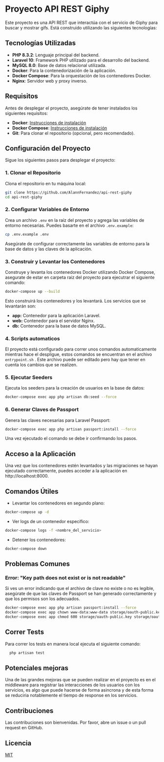 # Proyecto API REST Giphy

Este proyecto es una API REST que interactúa con el servicio de Giphy para buscar y mostrar gifs. Está construido utilizando las siguientes tecnologías:

## Tecnologías Utilizadas

- **PHP 8.3.2**: Lenguaje principal del backend.
- **Laravel 10**: Framework PHP utilizado para el desarrollo del backend.
- **MySQL 8.0**: Base de datos relacional utilizada.
- **Docker**: Para la contenedorización de la aplicación.
- **Docker Compose**: Para la orquestación de los contenedores Docker.
- **Nginx**: Servidor web y proxy inverso.

## Requisitos

Antes de desplegar el proyecto, asegúrate de tener instalados los siguientes requisitos:

- **Docker**: [Instrucciones de instalación](https://docs.docker.com/get-docker/)
- **Docker Compose**: [Instrucciones de instalación](https://docs.docker.com/compose/install/)
- **Git**: Para clonar el repositorio (opcional, pero recomendado).

## Configuración del Proyecto

Sigue los siguientes pasos para desplegar el proyecto:

### 1. Clonar el Repositorio

Clona el repositorio en tu máquina local:

```sh
git clone https://github.com/AlannFernandez/api-rest-giphy
cd api-rest-giphy
```

### 2. Configurar Variables de Entorno

Crea un archivo `.env` en la raíz del proyecto y agrega las variables de entorno necesarias. Puedes basarte en el archivo `.env.example`:

``` sh
cp .env.example .env
```
Asegúrate de configurar correctamente las variables de entorno para la base de datos y las claves de la aplicación.

### 3. Construir y Levantar los Contenedores

Construye y levanta los contenedores Docker utilizando Docker Compose, asegurate de estar en carpeta raiz del proyecto para ejecutrar el siguiente comando:
``` sh
docker-compose up --build
```

Esto construirá los contenedores y los levantará. Los servicios que se levantarán son:

- **app:** Contenedor para la aplicación Laravel.
- **web:** Contenedor para el servidor Nginx.
- **db:** Contenedor para la base de datos MySQL.

### 4. Scripts automaticos 
El proyecto está configurado para correr unos comandos automaticamente mientras hace el despligue, estos comandos se encuentran en el archivo `entrypoint.sh` . Este archivo puede ser editado pero hay que tener en cuenta los cambios que se realizen.


### 5. Ejecutar Seeders
Ejecuta los seeders para la creación de usuarios en la base de datos:

``` sh
docker-compose exec app php artisan db:seed --force
```

### 6. Generar Claves de Passport
Genera las claves necesarias para Laravel Passport:

``` sh
docker-compose exec app php artisan passport:install --force
```
Una vez ejecutado el comando se debe ir confirmando los pasos.

## Acceso a la Aplicación
Una vez que los contenedores estén levantados y las migraciones se hayan ejecutado correctamente, puedes acceder a la aplicación en http://localhost:8000.

## Comandos Útiles
- Levantar los contenedores en segundo plano:

```sh
docker-compose up -d

```

- Ver logs de un contenedor específico:
```sh
docker-compose logs -f <nombre_del_servicio>
```

- Detener los contenedores:
```sh
docker-compose down
```

## Problemas Comunes
### Error: "Key path does not exist or is not readable"
Si ves un error indicando que el archivo de clave no existe o no es legible, asegúrate de que las claves de Passport se han generado correctamente y que los permisos son los adecuados.

``` sh
docker-compose exec app php artisan passport:install --force
docker-compose exec app chown www-data:www-data storage/oauth-public.key storage/oauth-private.key
docker-compose exec app chmod 600 storage/oauth-public.key storage/oauth-private.key

```
## Correr Tests

Para correr los tests en manera local ejecuta el siguiente comando:

```bash
  php artisan test

```


## Potenciales mejoras
Una de las grandes mejoras que se pueden realizar en el proyecto es en el middleware para registrar las interacciones de los usuarios con los servicios, es algo que puede hacerse de forma asincrona y de esta forma se reduciria notablemente el tiempo de response en los servicios.

## Contribuciones
Las contribuciones son bienvenidas. Por favor, abre un issue o un pull request en GitHub.



## Licencia

[MIT](https://choosealicense.com/licenses/mit/)


